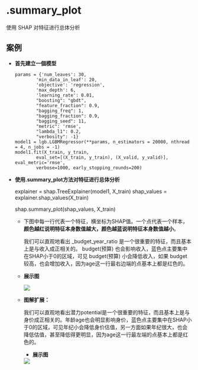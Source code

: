 # .summary_plot


使用 SHAP 对特征进行总体分析


## 案例

*   __首先建立一個模型__

        params = {'num_leaves': 30,
                'min_data_in_leaf': 20,
                'objective': 'regression',
                'max_depth': 6,
                'learning_rate': 0.01,
                "boosting": "gbdt",
                "feature_fraction": 0.9,
                "bagging_freq": 1,
                "bagging_fraction": 0.9,
                "bagging_seed": 11,
                "metric": 'rmse',
                "lambda_l1": 0.2,
                "verbosity": -1}
        model1 = lgb.LGBMRegressor(**params, n_estimators = 20000, nthread = 4, n_jobs = -1)
        model1.fit(X_train, y_train, 
                eval_set=[(X_train, y_train), (X_valid, y_valid)], eval_metric='rmse',
                verbose=1000, early_stopping_rounds=200)


*   __使用.summary_plot方法对特征进行总体分析__

    explainer = shap.TreeExplainer(model1, X_train)
    shap_values = explainer.shap_values(X_train)

    shap.summary_plot(shap_values, X_train)

    *   下图中每一行代表一个特征，横坐标为SHAP值。一个点代表一个样本，__颜色越红说明特征本身数值越大，颜色越蓝说明特征本身数值越小__。

        我们可以直观地看出 _budget_year_ratio 是一个很重要的特征，而且基本上是与收入成正相关的。 budget(预算) 也会影响收入，蓝色点主要集中在SHAP小于0的区域，可见 budget(预算) 小会降低收入，如果 budget 较高，也会增加收入，因为age这一行最右边端的点基本上都是红色的。


    *   __展示图__

        
        <div ><img src="https://raw.githubusercontent.com/OneStepAndTwoSteps/Data_Analysis/master/static/%E6%A8%A1%E5%9E%8B%E8%A7%A3%E9%87%8A%E5%B7%A5%E5%85%B7/shap/1.png"/></div>


    *   __图解扩展：__

        我们可以直观地看出潜力potential是一个很重要的特征，而且基本上是与身价成正相关的。年龄age也会明显影响身价，蓝色点主要集中在SHAP小于0的区域，可见年纪小会降低身价估值，另一方面如果年纪很大，也会降低估值，甚至降低得更明显，因为age这一行最左端的点基本上都是红色的。

        *   __展示图__

        <div ><img src="https://raw.githubusercontent.com/OneStepAndTwoSteps/Data_Analysis/master/static/%E6%A8%A1%E5%9E%8B%E8%A7%A3%E9%87%8A%E5%B7%A5%E5%85%B7/shap/2.png"/></div>


